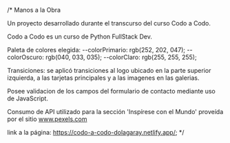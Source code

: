 /* Manos a la Obra

Un proyecto desarrollado durante el transcurso del curso Codo a Codo.

Codo a Codo es un curso de Python FullStack Dev.

Paleta de colores elegida: 
    --colorPrimario: rgb(252, 202, 047);
    --colorOscuro: rgb(040, 033, 035);
    --colorClaro: rgb(255, 255, 255);

Transiciones: se aplicó transiciones al logo ubicado en la parte superior izquierda, a las tarjetas principales y a las imagenes en las galerias.

Posee validacion de los campos del formulario de contacto mediante uso de JavaScript.

Consumo de API utilizado para la sección 'Inspírese con el Mundo' proveída por el sitio www.pexels.com

link a la página: https://codo-a-codo-dolagaray.netlify.app/;
*/